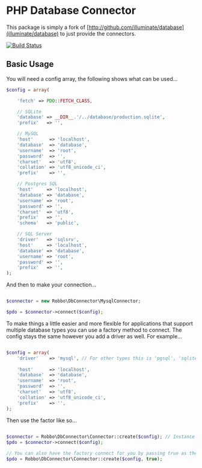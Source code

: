 # PHP Database Connector

This package is simply a fork of [http://github.com/illuminate/database](illuminate/database) to just provide the connectors.

[![Build Status](https://secure.travis-ci.org/robclancy/db-connector.png)](http://travis-ci.org/robclancy/db-connector)

## Basic Usage

You will need a config array, the following shows what can be used...

```php
$config = array(

	'fetch' => PDO::FETCH_CLASS,

	// SQLite
	'database' => __DIR__.'/../database/production.sqlite',
	'prefix'   => '',

	// MySQL
	'host'      => 'localhost',
	'database'  => 'database',
	'username'  => 'root',
	'password'  => '',
	'charset'   => 'utf8',
	'collation' => 'utf8_unicode_ci',
	'prefix'    => '',

	// Postgres SQL
	'host'     => 'localhost',
	'database' => 'database',
	'username' => 'root',
	'password' => '',
	'charset'  => 'utf8',
	'prefix'   => '',
	'schema'   => 'public',

	// SQL Server
	'driver'   => 'sqlsrv',
	'host'     => 'localhost',
	'database' => 'database',
	'username' => 'root',
	'password' => '',
	'prefix'   => '',
);
```

And then to make your connection...

```php

$connector = new Robbo\DbConnector\MysqlConnector;

$pdo = $connector->connect($config);
```

To make things a little easier and more flexible for applications that support multiple database types you can use a factory method to connect.
The config stays the same however you add a driver as well. For example...

```php

$config = array(
	'driver' 	=> 'mysql', // For other types this is 'pgsql', 'sqlite' or 'sqlsrv'
	
	'host'      => 'localhost',
	'database'  => 'database',
	'username'  => 'root',
	'password'  => '',
	'charset'   => 'utf8',
	'collation' => 'utf8_unicode_ci',
	'prefix'    => '',
);
```

Then use the factor like so...

```php
 
$connector = Robbo\DbConnector\Connector::create($config); // Instance of Robbo/DbConnector/MySqlConnector
$pdo = $connector->connect($config);

// You can also have the factory connect for you by passing true as the second parameter, so...
$pdo = Robbo\DbConnector\Connector::create($config, true);

```